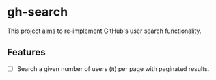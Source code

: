 # gh-search

This project aims to re-implement GitHub's user search functionality.

## Features

- [ ] Search a given number of users (`N`) per page with paginated results.
